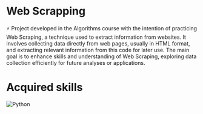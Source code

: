 # Web Scrapping

⚡ Project developed in the Algorithms course with the intention of practicing Web Scraping, a technique used to extract information from websites. It involves collecting data directly from web pages, usually in HTML format, and extracting relevant information from this code for later use. The main goal is to enhance skills and understanding of Web Scraping, exploring data collection efficiently for future analyses or applications.

# Acquired skills

![Python](https://img.shields.io/badge/-Python-0D1117?style=for-the-badge&logo=Python&labelColor=0D1117)&nbsp;
